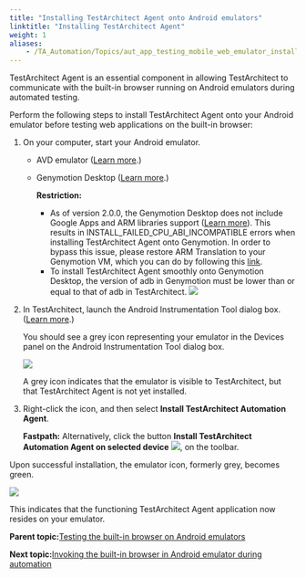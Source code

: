 ```yaml
--- 
title: "Installing TestArchitect Agent onto Android emulators"
linktitle: "Installing TestArchitect Agent"
weight: 1
aliases: 
    - /TA_Automation/Topics/aut_app_testing_mobile_web_emulator_installing_TA_Agent.html
---
```


TestArchitect Agent is an essential component in allowing TestArchitect to communicate with the built-in browser running on Android emulators during automated testing.

Perform the following steps to install TestArchitect Agent onto your Android emulator before testing web applications on the built-in browser:

1.  On your computer, start your Android emulator.

    -   AVD emulator \([Learn more](http://developer.android.com/intl/vi/tools/devices/emulator.html#starting).\)
    -   Genymotion Desktop \([Learn more](https://www.genymotion.com/#!/developers/user-guide).\)

        **Restriction:**

        -   As of version 2.0.0, the Genymotion Desktop does not include Google Apps and ARM libraries support \([Learn more](https://www.genymotion.com/#!/release-notes/200%23200)\). This results in INSTALL\_FAILED\_CPU\_ABI\_INCOMPATIBLE errors when installing TestArchitect Agent onto Genymotion. In order to bypass this issue, please restore ARM Translation to your Genymotion VM, which you can do by following this [link](https://gist.github.com/wbroek/9321145).
        -   To install TestArchitect Agent smoothly onto Genymotion Desktop, the version of adb in Genymotion must be lower than or equal to that of adb in TestArchitect.
    ![](/images//Images/genymotion.png)

2.  In TestArchitect, launch the Android Instrumentation Tool dialog box. \([Learn more](/Android/Topics/Android_Instrumentation_tool.html).\)

    You should see a grey icon representing your emulator in the Devices panel on the Android Instrumentation Tool dialog box.

    ![](/images//Images/gray_icon.png)

    A grey icon indicates that the emulator is visible to TestArchitect, but that TestArchitect Agent is not yet installed.

3.  Right-click the icon, and then select **Install TestArchitect Automation Agent**.

    **Fastpath:** Alternatively, click the button **Install TestArchitect Automation Agent on selected device** ![](/images/TA_Automation/Images/android_installing_TA_agent_btn.png), on the toolbar.


Upon successful installation, the emulator icon, formerly grey, becomes green.

![](/images//Images/green_icon.png)

This indicates that the functioning TestArchitect Agent application now resides on your emulator.

**Parent topic:**[Testing the built-in browser on Android emulators](/TA_Automation/Topics/aut_app_testing_mobile_web_Android_emulators.html)

**Next topic:**[Invoking the built-in browser in Android emulator during automation](/TA_Automation/Topics/aut_app_testing_mobile_web_emulator_invoking_browser.html)

